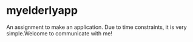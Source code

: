 # myelderlyapp
An assignment to make an application. Due to time constraints, it is very simple.Welcome to communicate with me!
